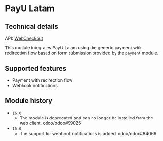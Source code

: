 # PayU Latam

## Technical details

API: [WebCheckout](https://developers.payulatam.com/latam/en/docs/integrations/webcheckout-integration.html)

This module integrates PayU Latam using the generic payment with redirection flow based on form
submission provided by the `payment` module.

## Supported features

- Payment with redirection flow
- Webhook notifications

## Module history

- `16.0`
  - The module is deprecated and can no longer be installed from the web client. odoo/odoo#99025
- `15.0`
  - The support for webhook notifications is added. odoo/odoo#84069
